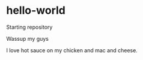 # hello-world
Starting repository


Wassup my guys

I love hot sauce on my chicken and mac and cheese.
